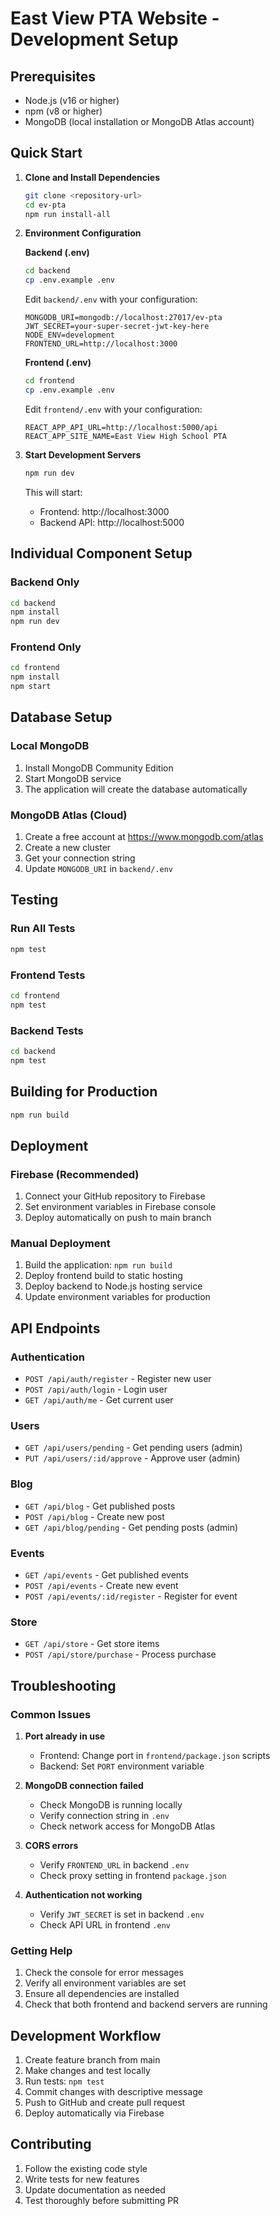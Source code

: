 # East View PTA Website - Development Setup

## Prerequisites

- Node.js (v16 or higher)
- npm (v8 or higher)
- MongoDB (local installation or MongoDB Atlas account)

## Quick Start

1. **Clone and Install Dependencies**
   ```bash
   git clone <repository-url>
   cd ev-pta
   npm run install-all
   ```

2. **Environment Configuration**
   
   **Backend (.env)**
   ```bash
   cd backend
   cp .env.example .env
   ```
   
   Edit `backend/.env` with your configuration:
   ```
   MONGODB_URI=mongodb://localhost:27017/ev-pta
   JWT_SECRET=your-super-secret-jwt-key-here
   NODE_ENV=development
   FRONTEND_URL=http://localhost:3000
   ```

   **Frontend (.env)**
   ```bash
   cd frontend
   cp .env.example .env
   ```
   
   Edit `frontend/.env` with your configuration:
   ```
   REACT_APP_API_URL=http://localhost:5000/api
   REACT_APP_SITE_NAME=East View High School PTA
   ```

3. **Start Development Servers**
   ```bash
   npm run dev
   ```
   
   This will start:
   - Frontend: http://localhost:3000
   - Backend API: http://localhost:5000

## Individual Component Setup

### Backend Only
```bash
cd backend
npm install
npm run dev
```

### Frontend Only
```bash
cd frontend
npm install
npm start
```

## Database Setup

### Local MongoDB
1. Install MongoDB Community Edition
2. Start MongoDB service
3. The application will create the database automatically

### MongoDB Atlas (Cloud)
1. Create a free account at https://www.mongodb.com/atlas
2. Create a new cluster
3. Get your connection string
4. Update `MONGODB_URI` in `backend/.env`

## Testing

### Run All Tests
```bash
npm test
```

### Frontend Tests
```bash
cd frontend
npm test
```

### Backend Tests
```bash
cd backend
npm test
```

## Building for Production

```bash
npm run build
```

## Deployment

### Firebase (Recommended)
1. Connect your GitHub repository to Firebase
2. Set environment variables in Firebase console
3. Deploy automatically on push to main branch

### Manual Deployment
1. Build the application: `npm run build`
2. Deploy frontend build to static hosting
3. Deploy backend to Node.js hosting service
4. Update environment variables for production

## API Endpoints

### Authentication
- `POST /api/auth/register` - Register new user
- `POST /api/auth/login` - Login user
- `GET /api/auth/me` - Get current user

### Users
- `GET /api/users/pending` - Get pending users (admin)
- `PUT /api/users/:id/approve` - Approve user (admin)

### Blog
- `GET /api/blog` - Get published posts
- `POST /api/blog` - Create new post
- `GET /api/blog/pending` - Get pending posts (admin)

### Events
- `GET /api/events` - Get published events
- `POST /api/events` - Create new event
- `POST /api/events/:id/register` - Register for event

### Store
- `GET /api/store` - Get store items
- `POST /api/store/purchase` - Process purchase

## Troubleshooting

### Common Issues

1. **Port already in use**
   - Frontend: Change port in `frontend/package.json` scripts
   - Backend: Set `PORT` environment variable

2. **MongoDB connection failed**
   - Check MongoDB is running locally
   - Verify connection string in `.env`
   - Check network access for MongoDB Atlas

3. **CORS errors**
   - Verify `FRONTEND_URL` in backend `.env`
   - Check proxy setting in frontend `package.json`

4. **Authentication not working**
   - Verify `JWT_SECRET` is set in backend `.env`
   - Check API URL in frontend `.env`

### Getting Help

1. Check the console for error messages
2. Verify all environment variables are set
3. Ensure all dependencies are installed
4. Check that both frontend and backend servers are running

## Development Workflow

1. Create feature branch from main
2. Make changes and test locally
3. Run tests: `npm test`
4. Commit changes with descriptive message
5. Push to GitHub and create pull request
6. Deploy automatically via Firebase

## Contributing

1. Follow the existing code style
2. Write tests for new features
3. Update documentation as needed
4. Test thoroughly before submitting PR
